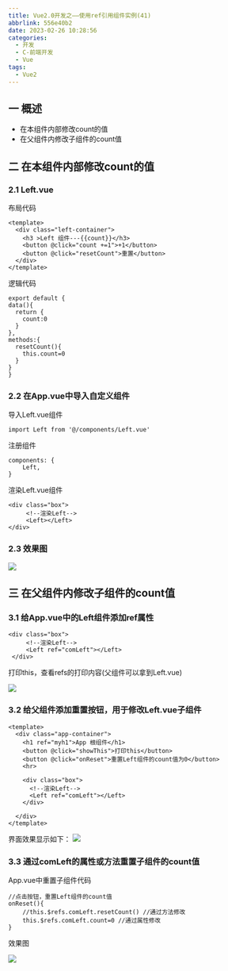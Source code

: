 ```yaml
---
title: Vue2.0开发之——使用ref引用组件实例(41)
abbrlink: 556e40b2
date: 2023-02-26 10:28:56
categories:
  - 开发
  - C-前端开发
  - Vue
tags:
  - Vue2
---
```

## 一 概述

* 在本组件内部修改count的值
* 在父组件内修改子组件的count值

<!--more-->

## 二 在本组件内部修改count的值

### 2.1 Left.vue
布局代码

```
<template>
  <div class="left-container">
    <h3 >Left 组件---{{count}}</h3>
    <button @click="count +=1">+1</button>
    <button @click="resetCount">重置</button>
  </div>
</template>
```

逻辑代码

```
export default {
data(){
  return {
    count:0
  }
},
methods:{
  resetCount(){
    this.count=0
  }
}
}
```


### 2.2 在App.vue中导入自定义组件

导入Left.vue组件

```
import Left from '@/components/Left.vue'
```

注册组件

```
components: {
    Left,
}
```

渲染Left.vue组件

```
<div class="box">
     <!--渲染Left-->
     <Left></Left>
</div>
```

### 2.3 效果图

![][1]

## 三 在父组件内修改子组件的count值

### 3.1 给App.vue中的Left组件添加ref属性

```
<div class="box">
     <!--渲染Left-->
     <Left ref="comLeft"></Left>
 </div>
```

打印this，查看refs的打印内容(父组件可以拿到Left.vue)

![][2]

### 3.2 给父组件添加重置按钮，用于修改Left.vue子组件

```
<template>
  <div class="app-container">
    <h1 ref="myh1">App 根组件</h1>
    <button @click="showThis">打印this</button>
    <button @click="onReset">重置Left组件的count值为0</button>
    <hr>

    <div class="box">
      <!--渲染Left-->
      <Left ref="comLeft"></Left>
    </div>
    
  </div>
</template>
```
界面效果显示如下：
![][3]

### 3.3 通过comLeft的属性或方法重置子组件的count值

App.vue中重置子组件代码

```
//点击按钮，重置Left组件的count值
onReset(){
    //this.$refs.comLeft.resetCount() //通过方法修改
    this.$refs.comLeft.count=0 //通过属性修改
}
```

效果图

![][4]



[1]:https://cdn.staticaly.com/gh/PGzxc/CDN/master/blog-vue/vue02-41-ref-vuecomponent-left.gif
[2]:https://cdn.staticaly.com/gh/PGzxc/CDN/master/blog-vue/web2.0-41-left-component-refs-print.png
[3]:https://cdn.staticaly.com/gh/PGzxc/CDN/master/blog-vue/web2.0-41-left-component-reset-button-add.png
[4]:https://cdn.staticaly.com/gh/PGzxc/CDN/master/blog-vue/vue02-41-ref-vuecomponent-father-modify.gif